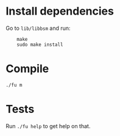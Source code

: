 # Install dependencies

Go to `lib/libbsm` and run:

        make
        sudo make install

# Compile

    ./fu m

# Tests

Run `./fu help` to get help on that.
